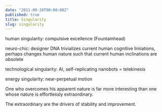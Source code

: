 ```yaml
---
date: "2011-09-28T00:00:00Z"
published: true
title: Singularity
slug: singularity
---
```


human singularity: compulsive excellence (Fountainhead)

neuro-chic: designer DNA trivializes current human cognitive limiations, perhaps changes human nature such that current human inclinations are obsolete

technological singularity: AI, self-replicating nanobots = telekinesis

energy singularity: near-perpetual motion

One who overcomes his apparent nature is far more interesting than one whose nature is effortlessly extraordinary.

The extraordinary are the drivers of stability and improvement.
